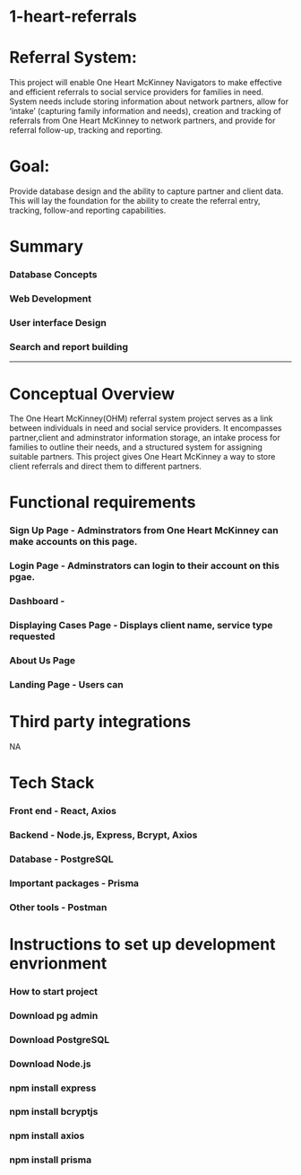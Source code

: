 # 1-heart-referrals
# Referral System: 
 This project will enable One Heart McKinney Navigators  to make effective and efficient referrals to social service providers for families in need.  System needs include storing information about network partners, allow for ‘intake’ (capturing family information and needs), creation and tracking of referrals from One Heart McKinney to network partners, and provide for referral follow-up, tracking and reporting.

# Goal: 
Provide database design and the ability to capture partner and client data. This will lay the foundation for the ability to create the referral entry, tracking, follow-and reporting capabilities.

# Summary
### Database Concepts
### Web Development
### User interface Design
### Search and report building

---------------------------------------------------------------------------------------------------------------------------------------

# Conceptual Overview
The One Heart McKinney(OHM) referral system project serves as a  link between individuals in need and social service providers.  It encompasses partner,client and adminstrator information storage, an intake process for families to outline their needs, and a structured system for assigning suitable partners. 
This project gives One Heart McKinney a way to store client referrals and direct them to different partners.

# Functional requirements 
### Sign Up Page - Adminstrators from One Heart McKinney can make accounts on this page.
### Login Page - Adminstrators can login to their account on this pgae.
### Dashboard - 
### Displaying Cases Page - Displays client name, service type requested 
### About Us Page 
### Landing Page - Users can 

# Third party integrations  
NA
 
# Tech Stack
### Front end - React, Axios
### Backend - Node.js, Express, Bcrypt, Axios
### Database - PostgreSQL
### Important packages - Prisma
### Other tools - Postman 

# Instructions to set up development envrionment
### How to start project
### Download pg admin 
### Download PostgreSQL
### Download Node.js
### npm install express
### npm install bcryptjs
### npm install axios
### npm install prisma


